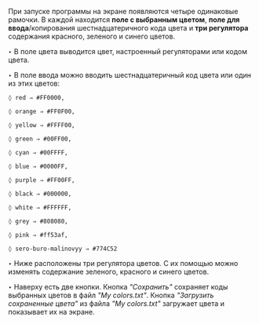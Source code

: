 При запуске программы на экране появляются четыре одинаковые рамочки. В каждой находится **поле с выбранным цветом**, **поле для ввода**/копирования шестнадцатеричного кода цвета и **три регулятора** содержания красного, зеленого и синего цветов.


 ‣  В поле цвета выводится цвет, настроенный регуляторами или кодом цвета.
 
 ‣  В поле ввода можно вводить шестнадцатеричный код цвета или один из этих цветов:
 
    ◊ red ⇒ #FF0000,
    
    ◊ orange ⇒ #FF0F00,
    
    ◊ yellow ⇒ #FFFF00,
    
    ◊ green ⇒ #00FF00,
    
    ◊ cyan ⇒ #00FFFF,
    
    ◊ blue ⇒ #0000FF,
    
    ◊ purple ⇒ #FF00FF,
    
    ◊ black ⇒ #000000,
    
    ◊ white ⇒ #FFFFFF,
    
    ◊ grey ⇒ #808080,
    
    ◊ pink ⇒ #ff53af,
    
    ◊ sero-buro-malinovyy ⇒ #774C52
    
 ‣  Ниже расположены три регулятора цветов. С их помощью можно изменять содержание зеленого, красного и синего цветов.
 
 ‣  Наверху есть две кнопки. Кнопка _"Сохранить"_ сохраняет коды выбранных цветов в файл _"My colors.txt"_. Кнопка _"Загрузить сохраненные цвета"_ из файла _"My colors.txt"_ загружает цвета и показывает их на экране.
